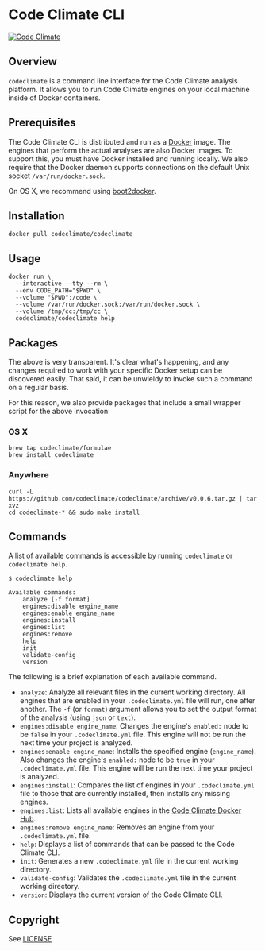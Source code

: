 # Code Climate CLI
[![Code Climate](https://codeclimate.com/repos/55761646e30ba0294000c39a/badges/a79258df5d14f82284ab/gpa.svg)](https://codeclimate.com/repos/55761646e30ba0294000c39a/feed)

## Overview

`codeclimate` is a command line interface for the Code Climate analysis
platform. It allows you to run Code Climate engines on your local machine inside
of Docker containers.

## Prerequisites

The Code Climate CLI is distributed and run as a
[Docker](https://www.docker.com) image. The engines that perform the actual
analyses are also Docker images. To support this, you must have Docker installed
and running locally. We also require that the Docker daemon supports connections
on the default Unix socket `/var/run/docker.sock`.

On OS X, we recommend using [boot2docker](http://boot2docker.io/).

## Installation

```console
docker pull codeclimate/codeclimate
```

## Usage

```console
docker run \
  --interactive --tty --rm \
  --env CODE_PATH="$PWD" \
  --volume "$PWD":/code \
  --volume /var/run/docker.sock:/var/run/docker.sock \
  --volume /tmp/cc:/tmp/cc \
  codeclimate/codeclimate help
```

## Packages

The above is very transparent. It's clear what's happening, and any changes
required to work with your specific Docker setup can be discovered easily. That
said, it can be unwieldy to invoke such a command on a regular basis.

For this reason, we also provide packages that include a small wrapper script
for the above invocation:

### OS X

```console
brew tap codeclimate/formulae
brew install codeclimate
```

### Anywhere

```console
curl -L https://github.com/codeclimate/codeclimate/archive/v0.0.6.tar.gz | tar xvz
cd codeclimate-* && sudo make install
```

## Commands

A list of available commands is accessible by running `codeclimate` or
`codeclimate help`.

```console
$ codeclimate help

Available commands:
    analyze [-f format]
    engines:disable engine_name
    engines:enable engine_name
    engines:install
    engines:list
    engines:remove
    help
    init
    validate-config
    version
```

The following is a brief explanation of each available command.

* `analyze`: Analyze all relevant files in the current working directory. All engines that are enabled in your `.codeclimate.yml` file will run, one after another. The `-f` (or `format`) argument allows you to set the output format of the analysis (using `json` or `text`).
* `engines:disable engine_name`: Changes the engine's `enabled:` node to be `false` in your `.codeclimate.yml` file. This engine will not be run the next time your project is analyzed.
* `engines:enable engine_name`: Installs the specified engine (`engine_name`). Also changes the engine's `enabled:` node to be `true` in your `.codeclimate.yml` file. This engine will be run the next time your project is analyzed.
* `engines:install`: Compares the list of engines in your `.codeclimate.yml` file to those that are currently installed, then installs any missing engines.
* `engines:list`: Lists all available engines in the [Code Climate Docker Hub](https://registry.hub.docker.com/repos/codeclimate/).
* `engines:remove engine_name`: Removes an engine from your `.codeclimate.yml` file.
* `help`: Displays a list of commands that can be passed to the Code Climate CLI.
* `init`: Generates a new `.codeclimate.yml` file in the current working directory.
* `validate-config`: Validates the `.codeclimate.yml` file in the current working directory.
* `version`: Displays the current version of the Code Climate CLI.

## Copyright

See [LICENSE](LICENSE)
